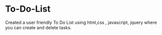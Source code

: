 # To-Do-List
Created a user friendly To Do List using html,css , javascript, jquery where you can create and delete tasks.
